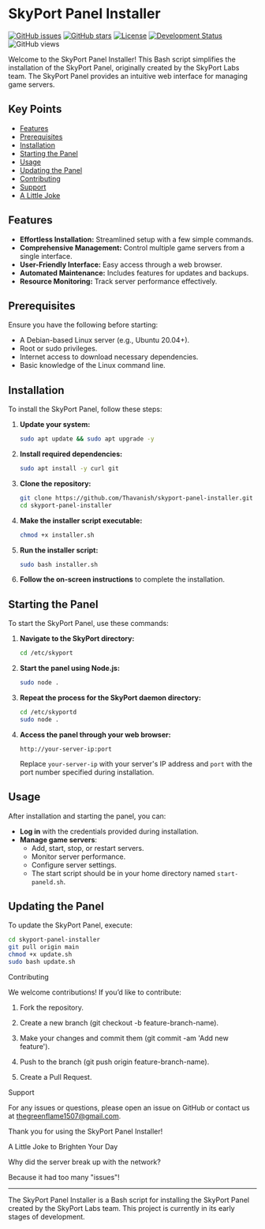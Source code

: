 # SkyPort Panel Installer

[![GitHub issues](https://img.shields.io/github/issues/Thavanish/skyport-panel-installer)](https://github.com/Thavanish/skyport-panel-installer/issues)
[![GitHub stars](https://img.shields.io/github/stars/Thavanish/skyport-panel-installer)](https://github.com/Thavanish/skyport-panel-installer/stargazers)
[![License](https://img.shields.io/github/license/Thavanish/skyport-panel-installer)](https://github.com/Thavanish/skyport-panel-installer/blob/main/LICENSE)
[![Development Status](https://img.shields.io/badge/development%20status-early%20stage-yellow)](https://github.com/Thavanish/skyport-panel-installer)
![GitHub views](https://komarev.com/ghpvc/?username=Thavanish&color=blue)

Welcome to the SkyPort Panel Installer! This Bash script simplifies the installation of the SkyPort Panel, originally created by the SkyPort Labs team. The SkyPort Panel provides an intuitive web interface for managing game servers.

## Key Points

- [Features](#features)
- [Prerequisites](#prerequisites)
- [Installation](#installation)
- [Starting the Panel](#starting-the-panel)
- [Usage](#usage)
- [Updating the Panel](#updating-the-panel)
- [Contributing](#contributing)
- [Support](#support)
- [A Little Joke](#a-little-joke-to-brighten-your-day)

## Features

- **Effortless Installation:** Streamlined setup with a few simple commands.
- **Comprehensive Management:** Control multiple game servers from a single interface.
- **User-Friendly Interface:** Easy access through a web browser.
- **Automated Maintenance:** Includes features for updates and backups.
- **Resource Monitoring:** Track server performance effectively.

## Prerequisites

Ensure you have the following before starting:

- A Debian-based Linux server (e.g., Ubuntu 20.04+).
- Root or sudo privileges.
- Internet access to download necessary dependencies.
- Basic knowledge of the Linux command line.

## Installation

To install the SkyPort Panel, follow these steps:

1. **Update your system:**
    ```bash
    sudo apt update && sudo apt upgrade -y
    ```

2. **Install required dependencies:**
    ```bash
    sudo apt install -y curl git
    ```

3. **Clone the repository:**
    ```bash
    git clone https://github.com/Thavanish/skyport-panel-installer.git
    cd skyport-panel-installer
    ```

4. **Make the installer script executable:**
    ```bash
    chmod +x installer.sh
    ```

5. **Run the installer script:**
    ```bash
    sudo bash installer.sh
    ```

6. **Follow the on-screen instructions** to complete the installation.

## Starting the Panel

To start the SkyPort Panel, use these commands:

1. **Navigate to the SkyPort directory:**
    ```bash
    cd /etc/skyport
    ```

2. **Start the panel using Node.js:**
    ```bash
    sudo node .
    ```

3. **Repeat the process for the SkyPort daemon directory:**
    ```bash
    cd /etc/skyportd
    sudo node .
    ```

4. **Access the panel through your web browser:**
    ```
    http://your-server-ip:port
    ```
    Replace `your-server-ip` with your server's IP address and `port` with the port number specified during installation.

## Usage

After installation and starting the panel, you can:

- **Log in** with the credentials provided during installation.
- **Manage game servers**:
   - Add, start, stop, or restart servers.
   - Monitor server performance.
   - Configure server settings.
   - The start script should be in your home directory named `start-paneld.sh`.

## Updating the Panel

To update the SkyPort Panel, execute:

```bash
cd skyport-panel-installer
git pull origin main
chmod +x update.sh
sudo bash update.sh
```
Contributing

We welcome contributions! If you’d like to contribute:

1. Fork the repository.


2. Create a new branch (git checkout -b feature-branch-name).


3. Make your changes and commit them (git commit -am 'Add new feature').


4. Push to the branch (git push origin feature-branch-name).


5. Create a Pull Request.



Support

For any issues or questions, please open an issue on GitHub or contact us at thegreenflame1507@gmail.com.

Thank you for using the SkyPort Panel Installer!

A Little Joke to Brighten Your Day

Why did the server break up with the network?

Because it had too many "issues"!


---

The SkyPort Panel Installer is a Bash script for installing the SkyPort Panel created by the SkyPort Labs team. This project is currently in its early stages of development.

